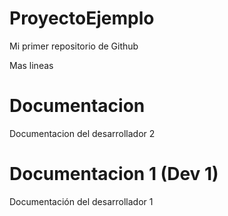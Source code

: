 # ProyectoEjemplo
Mi primer repositorio de Github

Mas lineas
# Documentacion
Documentacion del desarrollador 2

# Documentacion 1 (Dev 1)
Documentación del desarrollador 1
